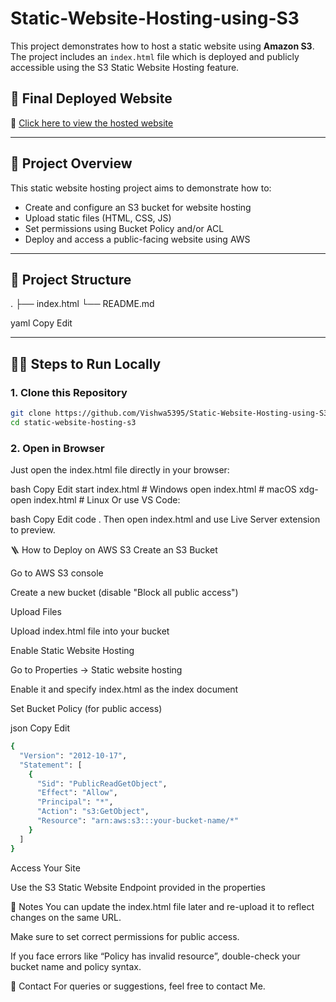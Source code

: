 # Static-Website-Hosting-using-S3
This project demonstrates how to host a static website using **Amazon S3**. The project includes an `index.html` file which is deployed and publicly accessible using the S3 Static Website Hosting feature.
## 🚀 Final Deployed Website

🔗 [Click here to view the hosted website](http://blackbucks-s3-project-1.s3-website.eu-north-1.amazonaws.com/)  

---

## 📄 Project Overview

This static website hosting project aims to demonstrate how to:

- Create and configure an S3 bucket for website hosting
- Upload static files (HTML, CSS, JS)
- Set permissions using Bucket Policy and/or ACL
- Deploy and access a public-facing website using AWS

---

## 📁 Project Structure

.
├── index.html
└── README.md

yaml
Copy
Edit

---

## 🧑‍💻 Steps to Run Locally

### 1. Clone this Repository

```bash
git clone https://github.com/Vishwa5395/Static-Website-Hosting-using-S3.git
cd static-website-hosting-s3
```
### 2. Open in Browser
Just open the index.html file directly in your browser:

bash
Copy
Edit
start index.html  # Windows
open index.html   # macOS
xdg-open index.html  # Linux
Or use VS Code:

bash
Copy
Edit
code .
Then open index.html and use Live Server extension to preview.

🪜 How to Deploy on AWS S3
Create an S3 Bucket

Go to AWS S3 console

Create a new bucket (disable "Block all public access")

Upload Files

Upload index.html file into your bucket

Enable Static Website Hosting

Go to Properties → Static website hosting

Enable it and specify index.html as the index document

Set Bucket Policy (for public access)

json
Copy
Edit
```bash
{
  "Version": "2012-10-17",
  "Statement": [
    {
      "Sid": "PublicReadGetObject",
      "Effect": "Allow",
      "Principal": "*",
      "Action": "s3:GetObject",
      "Resource": "arn:aws:s3:::your-bucket-name/*"
    }
  ]
}
```
Access Your Site

Use the S3 Static Website Endpoint provided in the properties

📌 Notes
You can update the index.html file later and re-upload it to reflect changes on the same URL.

Make sure to set correct permissions for public access.

If you face errors like “Policy has invalid resource”, double-check your bucket name and policy syntax.

📧 Contact
For queries or suggestions, feel free to contact Me.

